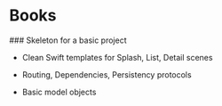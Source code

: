 # Books

### Skeleton for a basic project 

* Clean Swift templates for Splash, List, Detail scenes
* Routing, Dependencies, Persistency protocols

* Basic model objects   
